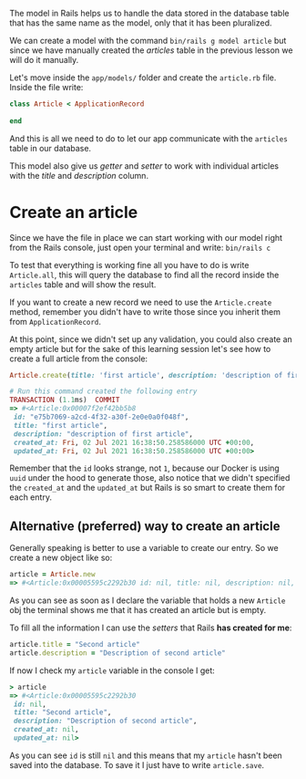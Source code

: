 The model in Rails helps us to handle the data stored in the database table that has the same name as the model, only that it has been pluralized.

We can create a model with the command `bin/rails g model article` but since we have manually created the *articles* table in the previous lesson we will do it manually.

Let's move inside the `app/models/` folder and create the `article.rb` file. Inside the file write:
```ruby
class Article < ApplicationRecord
  
end
```
And this is all we need to do to let our app communicate with the `articles` table in our database.

This model also give us *getter* and *setter* to work with individual articles with the *title* and *description* column.

# Create an article

Since we have the file in place we can start working with our model right from the Rails console, just open your terminal and write:
`bin/rails c`

To test that everything is working fine all you have to do is write `Article.all`, this will query the database to find all the record inside the `articles` table and will show the result.

If you want to create a new record we need to use the `Article.create` method, remember you didn't have to write those since you inherit them from `ApplicationRecord`.

At this point, since we didn't set up any validation, you could also create an empty article but for the sake of this learning session let's see how to create a full article from the console:
```ruby
Article.create(title: 'first article', description: 'description of first article')

# Run this command created the following entry
TRANSACTION (1.1ms)  COMMIT
=> #<Article:0x00007f2ef42bb5b8
 id: "e75b7069-a2cd-4f32-a30f-2e0e0a0f048f",
 title: "first article",
 description: "description of first article",
 created_at: Fri, 02 Jul 2021 16:38:50.258586000 UTC +00:00,
 updated_at: Fri, 02 Jul 2021 16:38:50.258586000 UTC +00:00>
```
Remember that the `id` looks strange, not `1`, because our Docker is using `uuid` under the hood to generate those, also notice that we didn't specified the `created_at` and the `updated_at` but Rails is so smart to create them for each entry.

## Alternative (preferred) way to create an article
Generally speaking is better to use a variable to create our entry. So we create a new object like so:
```ruby
article = Article.new
=> #<Article:0x00005595c2292b30 id: nil, title: nil, description: nil, created_at: nil, updated_at: nil>
```
As you can see as soon as I declare the variable that holds a new `Article` obj the terminal shows me that it has created an article but is empty.

To fill all the information I can use the *setters* that Rails **has created for me**:
```ruby
article.title = "Second article"
article.description = "Description of second article"
```
If now I check my `article` variable in the console I get:
```ruby
> article
=> #<Article:0x00005595c2292b30
 id: nil,
 title: "Second article",
 description: "Description of second article",
 created_at: nil,
 updated_at: nil>
```
As you can see `id` is still `nil` and this means that my `article` hasn't been saved into the database. To save it I just have to write `article.save`.